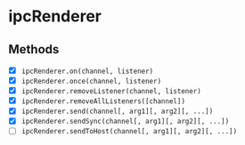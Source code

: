 # ipcRenderer

## Methods

- [x] `ipcRenderer.on(channel, listener)`
- [x] `ipcRenderer.once(channel, listener)`
- [x] `ipcRenderer.removeListener(channel, listener)`
- [x] `ipcRenderer.removeAllListeners([channel])`
- [x] `ipcRenderer.send(channel[, arg1][, arg2][, ...])`
- [x] `ipcRenderer.sendSync(channel[, arg1][, arg2][, ...])`
- [ ] `ipcRenderer.sendToHost(channel[, arg1][, arg2][, ...])`
